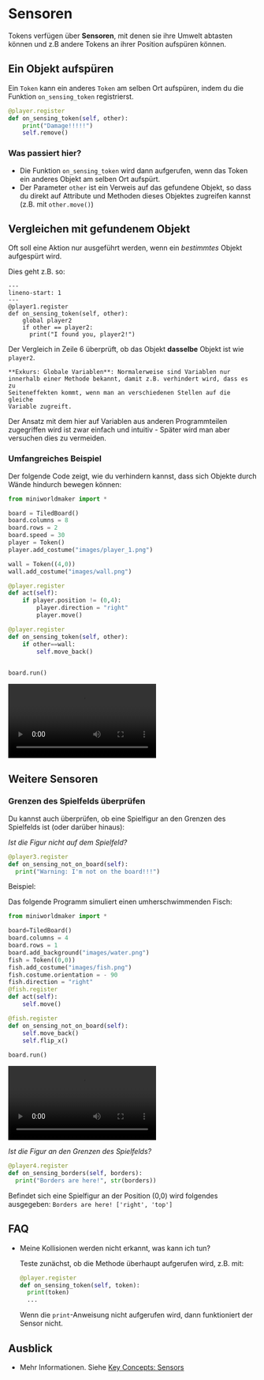 # Sensoren

Tokens verfügen über **Sensoren**, mit denen sie ihre Umwelt abtasten 
können und z.B andere Tokens an ihrer Position aufspüren können.

## Ein Objekt aufspüren

Ein `Token` kann ein anderes `Token` am selben Ort aufspüren, indem du die 
Funktion `on_sensing_token` registrierst.

```python
@player.register
def on_sensing_token(self, other):
    print("Damage!!!!!")
    self.remove()
```

### Was passiert hier?

* Die Funktion `on_sensing_token` wird dann aufgerufen, wenn das Token
    ein anderes Objekt am selben Ort aufspürt.
* Der Parameter `other` ist ein Verweis auf das gefundene Objekt, so
    dass du direkt auf Attribute und Methoden dieses Objektes zugreifen
    kannst (z.B. mit `other.move()`)

## Vergleichen mit gefundenem Objekt

Oft soll eine Aktion nur ausgeführt werden, wenn ein *bestimmtes* Objekt
aufgespürt wird.

Dies geht z.B. so:

```{code-block} python
---
lineno-start: 1
---
@player1.register
def on_sensing_token(self, other):
    global player2
    if other == player2:
      print("I found you, player2!")
```

Der Vergleich in Zeile 6 überprüft, ob das Objekt **dasselbe** Objekt
ist wie `player2`.

```{note}
**Exkurs: Globale Variablen**: Normalerweise sind Variablen nur
innerhalb einer Methode bekannt, damit z.B. verhindert wird, dass es zu
Seiteneffekten kommt, wenn man an verschiedenen Stellen auf die gleiche
Variable zugreift.
```

Der Ansatz mit dem hier auf Variablen aus anderen Programmteilen
zugegriffen wird ist zwar einfach und intuitiv - Später wird man aber
versuchen dies zu vermeiden.

### Umfangreiches Beispiel

Der folgende Code zeigt, wie du verhindern kannst, dass sich Objekte durch Wände hindurch bewegen können:

```python
from miniworldmaker import *

board = TiledBoard()
board.columns = 8
board.rows = 2
board.speed = 30
player = Token()
player.add_costume("images/player_1.png")

wall = Token((4,0))
wall.add_costume("images/wall.png")

@player.register
def act(self):
    if player.position != (0,4):
        player.direction = "right"
        player.move()

@player.register
def on_sensing_token(self, other):
    if other==wall:
        self.move_back()
    

board.run()
```

 <video controls loop width=300px>
  <source src="../_static/wall.webm" type="video/webm">
  Your browser does not support the video tag.
</video> 

## Weitere Sensoren

### Grenzen des Spielfelds überprüfen

Du kannst auch überprüfen, ob eine Spielfigur an den Grenzen des
Spielfelds ist (oder darüber hinaus):

*Ist die Figur nicht auf dem Spielfeld?*

```python
@player3.register
def on_sensing_not_on_board(self):
  print("Warning: I'm not on the board!!!")
```

Beispiel:

Das folgende Programm simuliert einen umherschwimmenden Fisch:

```python
from miniworldmaker import *

board=TiledBoard()
board.columns = 4
board.rows = 1
board.add_background("images/water.png")
fish = Token((0,0))
fish.add_costume("images/fish.png")
fish.costume.orientation = - 90
fish.direction = "right"
@fish.register
def act(self):
    self.move()

@fish.register
def on_sensing_not_on_board(self):
    self.move_back()
    self.flip_x()
        
board.run()
```

 <video controls loop width=300px>
  <source src="../_static/flipthefish.webm" type="video/webm">
  Your browser does not support the video tag.
</video>


*Ist die Figur an den Grenzen des Spielfelds?*

```python
@player4.register
def on_sensing_borders(self, borders):
  print("Borders are here!", str(borders))
```

Befindet sich eine Spielfigur an der Position (0,0) wird folgendes
ausgegeben: `Borders are here! ['right', 'top']`

## FAQ

* Meine Kollisionen werden nicht erkannt, was kann ich tun?

  Teste zunächst, ob die Methode überhaupt aufgerufen wird, z.B. mit:

  ``` python
  @player.register
  def on_sensing_token(self, token):
    print(token)
    ...
  ```

  Wenn die `print`-Anweisung nicht aufgerufen wird, dann funktioniert
  der Sensor nicht.

## Ausblick

* Mehr Informationen. Siehe [Key Concepts: Sensors](../key_concepts/sensors>)
